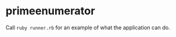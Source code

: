 primeenumerator
==============

Call `ruby runner.rb` for an example of what the application can do.
